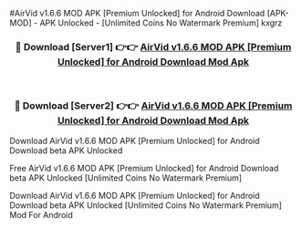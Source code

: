 #AirVid v1.6.6 MOD APK [Premium Unlocked] for Android Download [APK-MOD] - APK Unlocked - [Unlimited Coins No Watermark Premium] kxgrz



<div align="center">

<h3>🔴 Download [Server1] 👉👉 <a href="https://momento.my/?title=AirVid_v1.6.6_MOD_APK_[Premium_Unlocked]_for_Android_Download">AirVid v1.6.6 MOD APK [Premium Unlocked] for Android Download Mod Apk</a></h3><br>

<h3>🔴 Download [Server2] 👉👉 <a href="https://momento.my/?title=AirVid_v1.6.6_MOD_APK_[Premium_Unlocked]_for_Android_Download">AirVid v1.6.6 MOD APK [Premium Unlocked] for Android Download Mod Apk</a></h3>
</div>



Download AirVid v1.6.6 MOD APK [Premium Unlocked] for Android Download beta APK Unlocked

Free AirVid v1.6.6 MOD APK [Premium Unlocked] for Android Download beta APK Unlocked [Unlimited Coins No Watermark Premium]

Download AirVid v1.6.6 MOD APK [Premium Unlocked] for Android Download beta APK Unlocked [Unlimited Coins No Watermark Premium] Mod For Android
